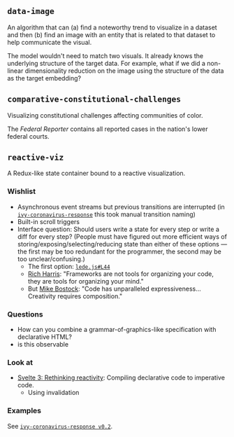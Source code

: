 ## `data-image`

An algorithm that can (a) find a noteworthy trend to visualize in a dataset and then (b) find an image with an entity that is related to that dataset to help communicate the visual.

The model wouldn't need to match two visuals. It already knows the underlying structure of the target data. For example, what if we did a non-linear dimensionality reduction on the image using the structure of the data as the target embedding?

## `comparative-constitutional-challenges`

Visualizing constitutional challenges affecting communities of color.

The _Federal Reporter_ contains all reported cases in the nation's lower federal courts.

## `reactive-viz`

A Redux-like state container bound to a reactive visualization.

### Wishlist

* Asynchronous event streams but previous transitions are interrupted (in [`ivy-coronavirus-response`](https://github.com/spec-journalism/ivy-coronavirus-response) this took manual transition naming)
* Built-in scroll triggers
* Interface question: Should users write a state for every step or write a diff for every step? (People must have figured out more efficient ways of storing/exposing/selecting/reducing state than either of these options — the first may be too redundant for the programmer, the second may be too unclear/confusing.)
  * The first option: [`lede.js#L44`](https://github.com/spec-journalism/ivy-coronavirus-response/blob/master/src/scripts/lede.js#L44)
  * [Rich Harris](https://youtu.be/AdNJ3fydeao?t=423): "Frameworks are not tools for organizing your code, they are tools for organizing your mind."
  * But [Mike Bostock](https://youtu.be/lNbqfQlGkzc?t=365): "Code has unparalleled expressiveness... Creativity requires composition."

### Questions

* How can you combine a grammar-of-graphics-like specification with declarative HTML?
* is this observable

### Look at

* [Svelte 3: Rethinking reactivity](https://svelte.dev/blog/svelte-3-rethinking-reactivity): Compiling declarative code to imperative code.
  * Using invalidation

### Examples

See [`ivy-coronavirus-response v0.2`](https://github.com/spec-journalism/ivy-coronavirus-response/releases/tag/v0.2).
